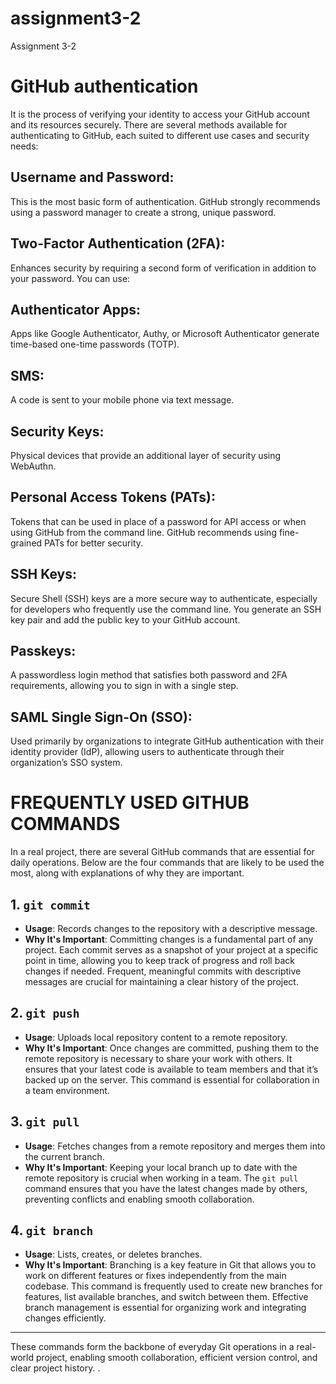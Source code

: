 # assignment3-2
Assignment 3-2


# GitHub authentication 
It is the process of verifying your identity to access your GitHub account and its resources securely. There are several methods available for authenticating to GitHub, each suited to different use cases and security needs:

## Username and Password: 
This is the most basic form of authentication. GitHub strongly recommends using a password manager to create a strong, unique password.

## Two-Factor Authentication (2FA): 
Enhances security by requiring a second form of verification in addition to your password. You can use:

## Authenticator Apps: 
Apps like Google Authenticator, Authy, or Microsoft Authenticator generate time-based one-time passwords (TOTP).

## SMS: 
A code is sent to your mobile phone via text message.

## Security Keys:
Physical devices that provide an additional layer of security using WebAuthn.

## Personal Access Tokens (PATs):
 Tokens that can be used in place of a password for API access or when using GitHub from the command line. GitHub recommends using fine-grained PATs for better security.

## SSH Keys: 
Secure Shell (SSH) keys are a more secure way to authenticate, especially for developers who frequently use the command line. You generate an SSH key pair and add the public key to your GitHub account.

## Passkeys: 
A passwordless login method that satisfies both password and 2FA requirements, allowing you to sign in with a single step.

## SAML Single Sign-On (SSO): 
Used primarily by organizations to integrate GitHub authentication with their identity provider (IdP), allowing users to authenticate through their organization’s SSO system.


# FREQUENTLY USED GITHUB COMMANDS


In a real project, there are several GitHub commands that are essential for daily operations. Below are the four commands that are likely to be used the most, along with explanations of why they are important.

## 1. `git commit`
- **Usage**: Records changes to the repository with a descriptive message.
- **Why It's Important**: Committing changes is a fundamental part of any project. Each commit serves as a snapshot of your project at a specific point in time, allowing you to keep track of progress and roll back changes if needed. Frequent, meaningful commits with descriptive messages are crucial for maintaining a clear history of the project.

## 2. `git push`
- **Usage**: Uploads local repository content to a remote repository.
- **Why It's Important**: Once changes are committed, pushing them to the remote repository is necessary to share your work with others. It ensures that your latest code is available to team members and that it’s backed up on the server. This command is essential for collaboration in a team environment.

## 3. `git pull`
- **Usage**: Fetches changes from a remote repository and merges them into the current branch.
- **Why It's Important**: Keeping your local branch up to date with the remote repository is crucial when working in a team. The `git pull` command ensures that you have the latest changes made by others, preventing conflicts and enabling smooth collaboration.

## 4. `git branch`
- **Usage**: Lists, creates, or deletes branches.
- **Why It's Important**: Branching is a key feature in Git that allows you to work on different features or fixes independently from the main codebase. This command is frequently used to create new branches for features, list available branches, and switch between them. Effective branch management is essential for organizing work and integrating changes efficiently.

---

These commands form the backbone of everyday Git operations in a real-world project, enabling smooth collaboration, efficient version control, and clear project history.
.
